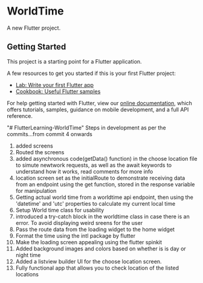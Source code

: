 # WorldTime

A new Flutter project.

## Getting Started

This project is a starting point for a Flutter application.

A few resources to get you started if this is your first Flutter project:

- [Lab: Write your first Flutter app](https://flutter.dev/docs/get-started/codelab)
- [Cookbook: Useful Flutter samples](https://flutter.dev/docs/cookbook)

For help getting started with Flutter, view our
[online documentation](https://flutter.dev/docs), which offers tutorials,
samples, guidance on mobile development, and a full API reference.


"# FlutterLearning-WorldTime" 
Steps in development as per the commits...from commit 4 onwards
1. added screens
2. Routed the screens 
3. added asynchronous code(getData() function) in the      choose location file to simute newtwork requests, as well as the await keywords to understand how it works, read comments for more info
4. location screen set as the initialRoute to demonstrate receiving data from an endpoint using the get function, stored in the response variable for manipulation 
5. Getting actual world time from a worldtime api endpoint, then using the 'datetime' and 'utc' properties to calculate my current local time
6. Setup World time class for usability
7. introduced a try-catch block in the worldtime class in case there is an error. To avoid displaying weird sreens for the user
9. Pass the route data from the loading widget to the home widget
9. Format the time using the intl package by flutter
10. Make the loading screen appealing using the flutter spinkit
11. Added background images and colors based on whether is is day or night time
12. Added a listview builder UI for the choose location screen.
13. Fully functional app that allows you to check location of the listed locations
